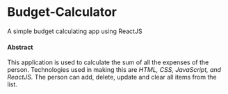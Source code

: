 # Budget-Calculator
A simple budget calculating app using ReactJS

#### **Abstract**
This application is used to calculate the sum of all the expenses of the person. Technologies used in making this are _HTML, CSS, JavaScript, and ReactJS._ The person can add, delete, update and clear all items from the list.
